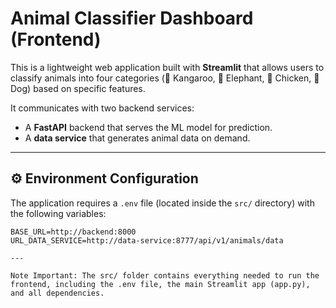#  Animal Classifier Dashboard (Frontend)

This is a lightweight web application built with **Streamlit** that allows users to classify animals into four categories (🦘 Kangaroo, 🐘 Elephant, 🐔 Chicken, 🐶 Dog) based on specific features.

It communicates with two backend services:
- A **FastAPI** backend that serves the ML model for prediction.
- A **data service** that generates animal data on demand.

---

## ⚙️ Environment Configuration

The application requires a `.env` file (located inside the `src/` directory) with the following variables:

```env
BASE_URL=http://backend:8000
URL_DATA_SERVICE=http://data-service:8777/api/v1/animals/data

---

Note Important: The src/ folder contains everything needed to run the frontend, including the .env file, the main Streamlit app (app.py), and all dependencies.